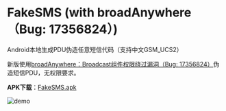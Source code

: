 FakeSMS (with broadAnywhere（Bug: 17356824）)
=======
Android本地生成PDU伪造任意短信代码（支持中文GSM_UCS2）

新版使用[broadAnywhere：Broadcast组件权限绕过漏洞（Bug: 17356824）](http://retme.net/index.php/2014/11/14/broadAnywhere-bug-17356824.html)伪造短信PDU，无权限要求。

**APK下载**：[FakeSMS.apk](https://github.com/upbit/FakeSMS/blob/master/bin/FakeSMS.apk?raw=true)

![demo](https://raw.github.com/upbit/FakeSMS/master/demo.jpg)
